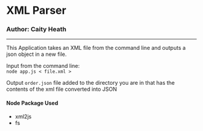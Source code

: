 # XML Parser

### Author: Caity Heath
---
This Application takes an XML file from the command line and outputs a json object in a new file. 

Input from the command line:  
`node app.js < file.xml > `

Output
`order.json` file added to the directory you are in that has the contents of the xml file converted into JSON


#### Node Package Used
* xml2js
* fs